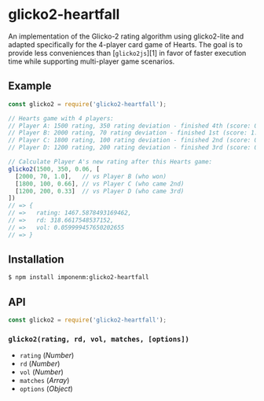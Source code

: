 # glicko2-heartfall

An implementation of the Glicko-2 rating algorithm using glicko2-lite and
adapted specifically for the 4-player card game of Hearts. The goal is to
provide less conveniences than [`glicko2js`][1] in favor of faster execution
time while supporting multi-player game scenarios.

## Example

``` javascript
const glicko2 = require('glicko2-heartfall');

// Hearts game with 4 players:
// Player A: 1500 rating, 350 rating deviation - finished 4th (score: 0.0)
// Player B: 2000 rating, 70 rating deviation - finished 1st (score: 1.0)
// Player C: 1800 rating, 100 rating deviation - finished 2nd (score: 0.66)  
// Player D: 1200 rating, 200 rating deviation - finished 3rd (score: 0.33)

// Calculate Player A's new rating after this Hearts game:
glicko2(1500, 350, 0.06, [
  [2000, 70, 1.0],   // vs Player B (who won)
  [1800, 100, 0.66], // vs Player C (who came 2nd)
  [1200, 200, 0.33]  // vs Player D (who came 3rd)
])
// => {
// =>   rating: 1467.5878493169462,
// =>   rd: 318.6617548537152,
// =>   vol: 0.059999457650202655
// => }
```

## Installation

``` bash
$ npm install imponenm:glicko2-heartfall
```

## API

``` javascript
const glicko2 = require('glicko2-heartfall');
```

### `glicko2(rating, rd, vol, matches, [options])`

  - `rating` (_Number_)
  - `rd` (_Number_)
  - `vol` (_Number_)
  - `matches` (_Array_)
  - `options` (_Object_)
